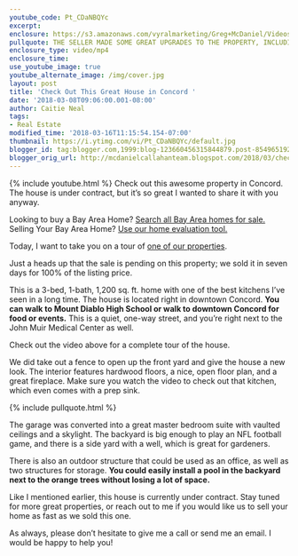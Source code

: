 ```yaml
---
youtube_code: Pt_CDaNBQYc
excerpt:
enclosure: https://s3.amazonaws.com/vyralmarketing/Greg+McDaniel/Videos/2018/Bay+Area+Real+Estate+Agent-+Check+Out+This+Great+House+in+Concord.mp4
pullquote: THE SELLER MADE SOME GREAT UPGRADES TO THE PROPERTY, INCLUDING CONVERTING THE GARAGE INTO A MASTER SUITE.
enclosure_type: video/mp4
enclosure_time:
use_youtube_image: true
youtube_alternate_image: /img/cover.jpg
layout: post
title: 'Check Out This Great House in Concord '
date: '2018-03-08T09:06:00.001-08:00'
author: Caitie Neal
tags:
- Real Estate
modified_time: '2018-03-16T11:15:54.154-07:00'
thumbnail: https://i.ytimg.com/vi/Pt_CDaNBQYc/default.jpg
blogger_id: tag:blogger.com,1999:blog-123660456315844879.post-8549651925083877180
blogger_orig_url: http://mcdanielcallahanteam.blogspot.com/2018/03/check-out-this-great-house-in-concord.html
---
```

{% include youtube.html %}
Check out this awesome property in Concord. The house is under contract, but it’s so great I wanted to share it with you anyway.  

<div class="post-cta">
Looking to buy a Bay Area Home? <a href="http://www.buyandsellalamodanvillehomes.com/" target="_blank">Search all Bay Area homes for sale.</a><br>
Selling Your Bay Area Home? <a href="https://cloudcma.com/api_widget/6757802779fbc05a66bfd8f78d617a92/show?post_url=cloudcma.com&source_url=ua" target="_blank">Use our home evaluation tool.</a>
</div>

Today, I want to take you on a tour of <a href="https://www.trulia.com/p/ca/concord/2427-sycamore-ave-concord-ca-94520--2083283947" target="_blank">one of our properties</a>.

 Just a heads up that the sale is pending on this property; we sold it in seven days for 100% of the listing price.

This is a 3-bed, 1-bath, 1,200 sq. ft. home with one of the best kitchens I’ve seen in a long time. The house is located right in downtown Concord. **You can walk to Mount Diablo High School or walk to downtown Concord for food or events.** This is a quiet, one-way street, and you’re right next to the John Muir Medical Center as well.

Check out the video above for a complete tour of the house.

We did take out a fence to open up the front yard and give the house a new look. The interior features hardwood floors, a nice, open floor plan, and a great fireplace. Make sure you watch the video to check out that kitchen, which even comes with a prep sink.

{% include pullquote.html %}

The garage was converted into a great master bedroom suite with vaulted ceilings and a skylight. The backyard is big enough to play an NFL football game, and there is a side yard with a well, which is great for gardeners.

 There is also an outdoor structure that could be used as an office, as well as two structures for storage. **You could easily install a pool in the backyard next to the orange trees without losing a lot of space.**

 Like I mentioned earlier, this house is currently under contract. Stay tuned for more great properties, or reach out to me if you would like us to sell your home as fast as we sold this one.

 As always, please don’t hesitate to give me a call or send me an email. I would be happy to help you!
